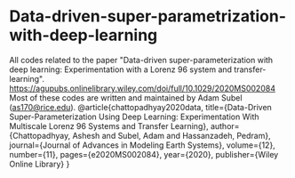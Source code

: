 # Data-driven-super-parametrization-with-deep-learning
All codes related to the paper "Data-driven super-parameterization with deep learning: Experimentation with a Lorenz 96 system and transfer-learning". https://agupubs.onlinelibrary.wiley.com/doi/full/10.1029/2020MS002084
Most of these codes are written and maintained by Adam Subel (as170@rice.edu). 
@article{chattopadhyay2020data,
  title={Data-Driven Super-Parameterization Using Deep Learning: Experimentation With Multiscale Lorenz 96 Systems and Transfer Learning},
  author={Chattopadhyay, Ashesh and Subel, Adam and Hassanzadeh, Pedram},
  journal={Journal of Advances in Modeling Earth Systems},
  volume={12},
  number={11},
  pages={e2020MS002084},
  year={2020},
  publisher={Wiley Online Library}
}
